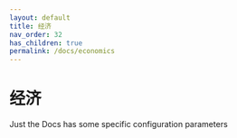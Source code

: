 ```yaml
---
layout: default
title: 经济
nav_order: 32
has_children: true
permalink: /docs/economics
---
```


# 经济

Just the Docs has some specific configuration parameters


